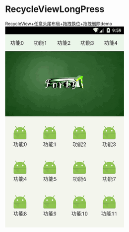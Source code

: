 # RecycleViewLongPress
RecycleView+任意头尾布局+拖拽换位+拖拽删除demo
![image](https://github.com/wp2463496/RecycleViewLongPress/blob/master/%E5%BD%95%E5%88%B6.gif)
